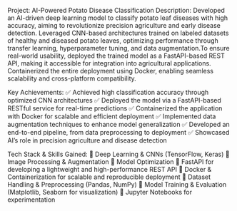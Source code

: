 Project: AI-Powered Potato Disease Classification
Description:
Developed an AI-driven deep learning model to classify potato leaf diseases with high accuracy, aiming to revolutionize precision agriculture and early disease detection. Leveraged CNN-based architectures trained on labeled datasets of healthy and diseased potato leaves, optimizing performance through transfer learning, hyperparameter tuning, and data augmentation.To ensure real-world usability, deployed the trained model as a FastAPI-based REST API, making it accessible for integration into agricultural applications. Containerized the entire deployment using Docker, enabling seamless scalability and cross-platform compatibility.

Key Achievements:
✅ Achieved high classification accuracy through optimized CNN architectures
✅ Deployed the model via a FastAPI-based RESTful service for real-time predictions
✅ Containerized the application with Docker for scalable and efficient deployment
✅ Implemented data augmentation techniques to enhance model generalization
✅ Developed an end-to-end pipeline, from data preprocessing to deployment
✅ Showcased AI’s role in precision agriculture and disease detection

Tech Stack & Skills Gained:
🔹 Deep Learning & CNNs (TensorFlow, Keras)
🔹 Image Processing & Augmentation 
🔹 Model Optimization
🔹 FastAPI for developing a lightweight and high-performance REST API
🔹 Docker & Containerization for scalable and reproducible deployment
🔹 Dataset Handling & Preprocessing (Pandas, NumPy)
🔹 Model Training & Evaluation (Matplotlib, Seaborn for visualization)
🔹 Jupyter Notebooks for experimentation
